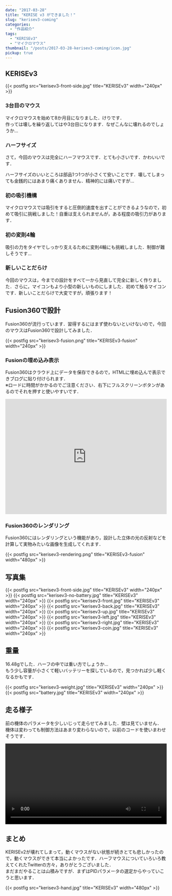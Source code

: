 ```yaml
---
date: "2017-03-28"
title: "KERISE v3 ができました！"
slug: "kerisev3-coming"
categories:
  - "作品紹介"
tags:
  - "KERISEv3"
  - "マイクロマウス"
thumbnail: "/posts/2017-03-28-kerisev3-coming/icon.jpg"
pickup: true
---
```


## KERISEv3

{{< postfig src="kerisev3-front-side.jpg" title="KERISEv3" width="240px" >}}

### 3台目のマウス

マイクロマウスを始めて8か月目になりました．けりです．  
作っては壊しを繰り返してはや3台目になります．なぜこんなに壊れるのでしょうか...

<!--more-->

### ハーフサイズ

さて，今回のマウスは完全にハーフマウスです．とても小さいです．かわいいです．

ハーフサイズのいいところは部品1つ1つが小さくて安いことです．壊してしまっても金銭的にはあまり痛くありません．精神的には痛いですが...

### 初の吸引機構

マイクロマウスでは吸引をすると圧倒的速度を出すことができるようなので，初めて吸引に挑戦しました！自重は支えられませんが，ある程度の吸引力があります．

### 初の変則4輪

吸引の力をタイヤでしっかり支えるために変則4輪にも挑戦しました．制御が難しそうです...

### 新しいことだらけ

今回のマウスは，今までの設計をすべて一から見直して完全に新しく作りました．さらに，マイコンもより小型の新しいものにしました．初めて触るマイコンです．新しいことだらけで大変ですが，頑張ります！

## Fusion360で設計

Fusion360が流行っています．習得するにはまず使わないといけないので，今回のマウスはFusion360で設計してみました．

{{< postfig src="kerisev3-fusion.png" title="KERISEv3-fusion" width="240px" >}}

### Fusionの埋め込み表示

Fusion360はクラウド上にデータを保存できるので，HTMLに埋め込んで表示できブログに貼り付けられます．  
※ロードに時間がかかるのでご注意ください．右下にフルスクリーンボタンがあるのでそれを押すと使いやすいです．

<div class="fusion">
<iframe width="100%" height="360" src="https://myhub.autodesk360.com/ue2805ff3/shares/public/SH7f1edQT22b515c761e3ce317261c9e9ee5?mode=embed" allowfullscreen="true" webkitallowfullscreen="true" mozallowfullscreen="true"  frameborder="0"></iframe>
</div>


### Fusion360のレンダリング

Fusion360にはレンダリングという機能があり，設計した立体の光の反射などを計算して実物みたいな画像を生成してくれます．

{{< postfig src="kerisev3-rendering.png" title="KERISEv3-fusion" width="480px" >}}

## 写真集

{{< postfig src="kerisev3-front-side.jpg" title="KERISEv3" width="240px" >}}
{{< postfig src="kerisev3-no-battery.jpg" title="KERISEv3" width="240px" >}}
{{< postfig src="kerisev3-front.jpg" title="KERISEv3" width="240px" >}}
{{< postfig src="kerisev3-back.jpg" title="KERISEv3" width="240px" >}}
{{< postfig src="kerisev3-up.jpg" title="KERISEv3" width="240px" >}}
{{< postfig src="kerisev3-left.jpg" title="KERISEv3" width="240px" >}}
{{< postfig src="kerisev3-right.jpg" title="KERISEv3" width="240px" >}}
{{< postfig src="kerisev3-coin.jpg" title="KERISEv3" width="240px" >}}

## 重量

16.48gでした．ハーフの中では重い方でしょうか...  
もう少し容量が小さくて軽いバッテリーを探しているので，見つかれば少し軽くなるかもです．

{{< postfig src="kerisev3-weight.jpg" title="KERISEv3" width="240px" >}}
{{< postfig src="battery.jpg" title="KERISEv3" width="240px" >}}

## 走る様子

前の機体のパラメータを少しいじって走らせてみました．壁は見ていません．  
機体は変わっても制御方法はあまり変わらないので，以前のコードを使いまわせそうです．

<div class="video"><video src="kerisev3.mp4" width="100%" controls loop preload="metadata"></video></div>
<!--
<div class="video">
<iframe width="90%" height="360" src="https://www.youtube.com/embed/p1KPrC8PSVU?rel=0" frameborder="0" allowfullscreen></iframe>
</div>
-->

## まとめ

KERISEv2が壊れてしまって，動くマウスがない状態が続きとても悲しかったので，動くマウスができて本当によかったです．ハーフマウスについていろいろ教えてくれたTwitterの方々，ありがとうございました．  
まだまだやることは山積みですが．まずはPIDパラメータの選定からやっていこうと思います．

{{< postfig src="kerisev3-hand.jpg" title="KERISEv3" width="480px" >}}
